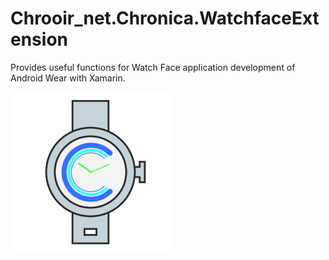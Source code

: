 # Chrooir_net.Chronica.WatchfaceExtension
Provides useful functions for Watch Face application development of Android Wear with Xamarin.

![icon.png](https://raw.githubusercontent.com/Nia-TN1012/Chronoir_net.Chronica.WatchfaceTemplates/master/image/Watchface.png)
